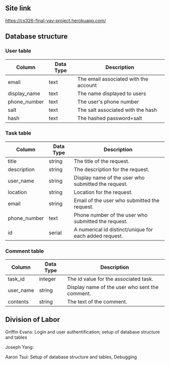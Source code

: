 ## Site link

https://cs326-final-vav-project.herokuapp.com/
<!-- For some reason in instructions it says to put this in the final.md but I think that's a typo and it means milestone-3 since final.md isn't stated to be created until after that -->

## Database structure

<!-- api from milestone 2 will have to be updated btw but I think that's only needed updated for final project deadline and not for now-->

### User table

|Column      |Data Type|Description|
|------------|---------|-----------|
|email       |text|The email associated with the account|
|display_name|text|The name displayed to users|
|phone_number|text|The user's phone number|
|salt|text|The salt associated with the hash| <!-- might change this to just have one with the hash data in it using pgcrypto -->
|hash|text|The hashed password+salt|
<!-- using "text" not string since I'm going off of postgresql types  -->
<!-- I'm not clear if we're supposed to be doing hashing stuff really or not though since it's not included until after the original deadline? Were we just suppose to store in plaintext? -->
<!-- TODO should maybe change the others to say "text" etc. or just make consistent and say string for all -->

### Task table

|Column      |Data Type|Description|
|------------|---------|-----------|
|title|string|The title of the request.|
|description|string|The description for the request.| 
|user_name|string|Display name of the user who submitted the request.|
|location|string|Location for the request.|
|email|string|Email of the user who submitted the request.|
|phone_number|text|Phone number of the user who submitted the request.|
|id|serial|A numerical id distinct/unique for each added request.|

### Comment table

|Column      |Data Type|Description|
|------------|---------|-----------|
|task_id|integer|The id value for the associated task.|
|user_name|string|Display name of the user who sent the comment.|
|contents|string|The text of the comment.|



## Division of Labor

Griffin Evans: Login and user authentification; setup of database structure and tables

Joseph Yang:

Aaron Tsui: Setup of database structure and tables, Debugging